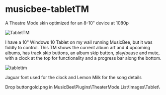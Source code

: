 # musicbee-tabletTM
A Theatre Mode skin optimized for an 8-10" device at 1080p

![TabletTM](https://github.com/tedhinklater/musicbee-tabletTM/assets/66086488/f6d28423-5df4-45ae-92a6-6d8c922331d1)


I have a 10" Windows 10 Tablet on my wall running MusicBee, but it was fiddly to control.
This TM shows the current album art and 4 upcoming albums, has track skip buttons, an album skip button, play/pause and mute, with a clock at the top for functionality and a progress bar along the bottom.

![tablettm](https://github.com/tedhinklater/musicbee-tabletTM/assets/66086488/37199c3f-9d11-482a-89b1-14d3a9809eee)

Jaguar font used for the clock and Lemon Milk for the song details

Drop buttongold.png in MusicBee\Plugins\TheaterMode.List\Images\Tablet\
